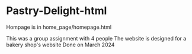 # Pastry-Delight-html
Hompage is in home_page/homepage.html

This was a group assignment with 4 people
The website is designed for a bakery shop's website
Done on March 2024 
